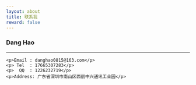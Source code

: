 ```yaml
---
layout: about
title: 联系我
reward: false
---
```


### Dang Hao

---
    <p>Email : danghao0815@163.com</p>
    <p> Tel  : 17665307283</p>
    <p>  QQ  : 1226232719</p>
    <p>Address: 广东省深圳市南山区西丽中兴通讯工业园</p>


